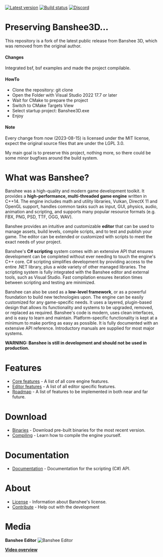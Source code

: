 [![Latest version](https://img.shields.io/badge/latest-v0.4--dev-red.svg)](https://img.shields.io/badge/latest-v0.4--dev-red.svg) [![Build status](https://ci.appveyor.com/api/projects/status/v043naykgplkj42s?svg=true)](https://ci.appveyor.com/project/BearishSun/bansheeengine) [![Discord](https://img.shields.io/discord/572359664528916490.svg?logo=discord)](https://discord.gg/8Xyf5gF)

# Preserving Banshee3D...
This repository is a fork of the latest public release from Banshee 3D, which was removed from the original author.

#### Changes
Integrated bsf, bsf examples and made the project compilable.

#### HowTo
- Clone the repository: git clone <url> <target>
- Open the Folder with Visual Studio 2022 17.7 or later
- Wait for CMake to prepare the project
- Switch to CMake Targets View
- Select startup project: Banshee3D.exe
- Enjoy

#### Note
Every change from now (2023-08-15) is licensed under the MIT license, expect the original source files that are under the LGPL 3.0.

My main goal is to preserve this project, nothing more, so there could be some minor bugfixes around the build system.

# What was Banshee? 
Banshee was a high-quality and modern game development toolkit. It provides a **high-performance, multi-threaded game engine** written in C++14. The engine includes math and utility libraries, Vulkan, DirectX 11 and OpenGL support, handles common tasks such as input, GUI, physics, audio, animation and scripting, and supports many popular resource formats (e.g. FBX, PNG, PSD, TTF, OGG, WAV).

Banshee provides an intuitive and customizable **editor** that can be used to manage assets, build levels, compile scripts, and to test and publish your game. The editor can be extended or customized with scripts to meet the exact needs of your project.

Banshee's **C# scripting** system comes with an extensive API that ensures development can be completed without ever needing to touch the engine's C++ core. C# scripting simplifies development by providing access to the entire .NET library, plus a wide variety of other managed libraries. The scripting system is fully integrated with the Banshee editor and external tools, such as Visual Studio. Fast compilation ensures iteration times between scripting and testing are minimized.

Banshee can also be used as a **low-level framework**, or as a powerful foundation to build new technologies upon. The engine can be easily customized for any game-specific needs. It uses a layered, plugin-based design that allows its functionality and systems to be upgraded, removed, or replaced as required. Banshee's code is modern, uses clean interfaces, and is easy to learn and maintain. Platform-specific functionality is kept at a minimum to make porting as easy as possible. It is fully documented with an extensive API reference. Introductory manuals are supplied for most major systems.

**WARNING: Banshee is still in development and should not be used in production.**

# Features
* [Core features](https://github.com/OmniVortexStudios/BansheeEngine/blob/master/Source/bsf/Documentation/GitHub/features.md) - A list of all core engine features.
* [Editor features](https://github.com/OmniVortexStudios/BansheeEngine/blob/master/Documentation/GitHub/features.md) - A list of all editor specific features.
* [Roadmap](https://github.com/OmniVortexStudios/BansheeEngine/blob/master/Source/bsf/Documentation/GitHub/roadmap.md) - A list of features to be implemented in both near and far future. 

# Download
* [Binaries](https://github.com/OmniVortexStudios/BansheeEngine/blob/master/Documentation/GitHub/install.md) - Download pre-built binaries for the most recent version.
* [Compiling](https://github.com/OmniVortexStudios/BansheeEngine/blob/master/Documentation/GitHub/compiling.md) - Learn how to compile the engine yourself.

# Documentation
* [Documentation](http://docs.banshee3d.com/Managed/index.html) - Documentation for the scripting (C#) API.

# About
* [License](https://github.com/OmniVortexStudios/BansheeEngine/blob/master/Documentation/GitHub/license.md) - Information about Banshee's license.
* [Contribute](http://www.banshee3d.com/contribute) - Help out with the development

# Media
**Banshee Editor**
![Banshee Editor](http://bearishsun.thalassa.feralhosting.com/BansheeEditor.png "Banshee Editor")

[**Video overview**](https://youtu.be/WJsYOyCXGEU)
